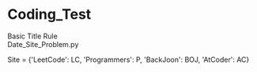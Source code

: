 # Coding_Test

Basic Title Rule <br>
Date_Site_Problem.py <br>

Site = {'LeetCode': LC, 'Programmers': P, 'BackJoon': BOJ, 'AtCoder': AC}
